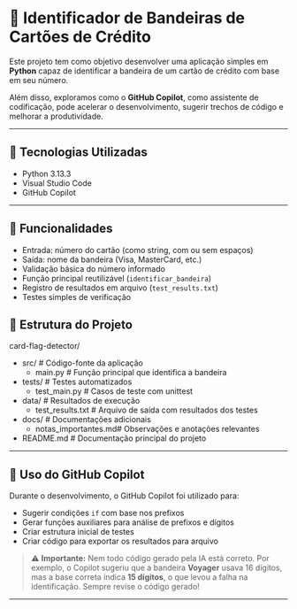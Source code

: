 # 🔐 Identificador de Bandeiras de Cartões de Crédito

Este projeto tem como objetivo desenvolver uma aplicação simples em **Python** capaz de identificar a bandeira de um cartão de crédito com base em seu número.

Além disso, exploramos como o **GitHub Copilot**, como assistente de codificação, pode acelerar o desenvolvimento, sugerir trechos de código e melhorar a produtividade.

---

## 🚀 Tecnologias Utilizadas

- Python 3.13.3  
- Visual Studio Code  
- GitHub Copilot  

---

## 🎯 Funcionalidades

- Entrada: número do cartão (como string, com ou sem espaços)
- Saída: nome da bandeira (Visa, MasterCard, etc.)
- Validação básica do número informado
- Função principal reutilizável (`identificar_bandeira`)
- Registro de resultados em arquivo (`test_results.txt`)
- Testes simples de verificação

## 📁 Estrutura do Projeto

card-flag-detector/
- src/ # Código-fonte da aplicação
  - main.py # Função principal que identifica a bandeira
- tests/ # Testes automatizados
  - test_main.py # Casos de teste com unittest
- data/ # Resultados de execução
  - test_results.txt # Arquivo de saída com resultados dos testes
- docs/ # Documentações adicionais
  - notas_importantes.md# Observações e anotações relevantes
- README.md # Documentação principal do projeto

---

## 🤖 Uso do GitHub Copilot

Durante o desenvolvimento, o GitHub Copilot foi utilizado para:
- Sugerir condições `if` com base nos prefixos
- Gerar funções auxiliares para análise de prefixos e dígitos
- Criar estrutura inicial de testes
- Criar código para exportar os resultados para arquivo

> ⚠️ **Importante:** Nem todo código gerado pela IA está correto. Por exemplo, o Copilot sugeriu que a bandeira **Voyager** usava 16 dígitos, mas a base correta indica **15 dígitos**, o que levou a falha na identificação. Sempre revise o código gerado!

---
